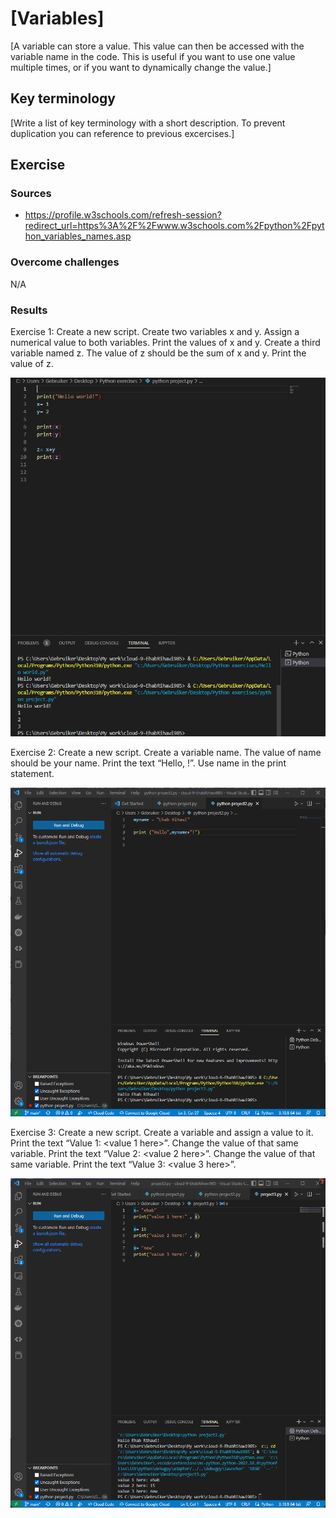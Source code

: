 # [Variables]
[A variable can store a value. This value can then be accessed with the variable name in the code. This is useful if you want to use one value multiple times, or if you want to dynamically change the value.]

## Key terminology
[Write a list of key terminology with a short description. To prevent duplication you can reference to previous excercises.]

## Exercise
### Sources
- https://profile.w3schools.com/refresh-session?redirect_url=https%3A%2F%2Fwww.w3schools.com%2Fpython%2Fpython_variables_names.asp

### Overcome challenges
N/A

### Results
Exercise 1:
Create a new script.
Create two variables x and y. Assign a numerical value to both variables.
Print the values of x and y.
Create a third variable named z. The value of z should be the sum of x and y.
Print the value of z.

![creating muliple variables and assign values to those variables and add sum calculation to them](https://github.com/Techgrounds-Cloud-9/cloud-9-EhabRihawi985/blob/main/00_includes/Python/Variables.png)

Exercise 2:
Create a new script.
Create a variable name. The value of name should be your name.
Print the text “Hello, <your name here>!”. Use name in the print statement.


![Variable as name, and the value assigned to my name](https://github.com/Techgrounds-Cloud-9/cloud-9-EhabRihawi985/blob/main/00_includes/Python/Exercise%202.png)

Exercise 3:
Create a new script.
Create a variable and assign a value to it.
Print the text “Value 1: <value 1 here>”.
Change the value of that same variable.
Print the text “Value 2: <value 2 here>”.
Change the value of that same variable.
Print the text “Value 3: <value 3 here>”.

![Three variables](https://github.com/Techgrounds-Cloud-9/cloud-9-EhabRihawi985/blob/main/00_includes/Python/Exercise%203.png)
